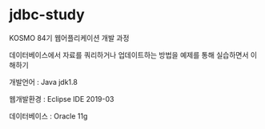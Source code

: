 # jdbc-study

KOSMO 84기 웹어플리케이션 개발 과정

데이터베이스에서 자료를 쿼리하거나 업데이트하는 방법을 예제를 통해 실습하면서 이해하기

개발언어 : Java jdk1.8

웹개발환경 : Eclipse IDE 2019-03  

데이터베이스 : Oracle 11g
